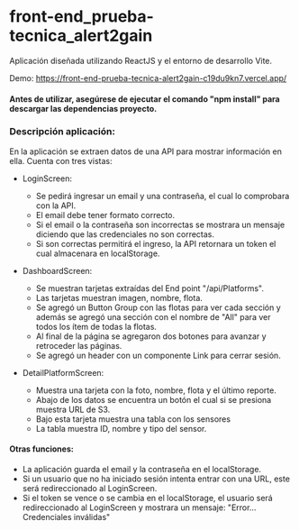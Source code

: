 # front-end_prueba-tecnica_alert2gain

Aplicación diseñada utilizando ReactJS y el entorno de desarrollo Vite.

Demo: https://front-end-prueba-tecnica-alert2gain-c19du9kn7.vercel.app/   
#### Antes de utilizar, asegúrese de ejecutar el comando "npm install" para descargar las dependencias proyecto.

### Descripción aplicación:
En la aplicación se extraen datos de una API para mostrar información en ella. Cuenta con tres vistas:
- LoginScreen: 
    - Se pedirá ingresar un email y una contraseña, el cual lo comprobara con la API.  
    - El email debe tener formato correcto.  
    - Si el email o la contraseña son incorrectas se mostrara un mensaje diciendo que las credenciales no son correctas.
    - Si son correctas permitirá el ingreso, la API retornara un token el cual almacenara en localStorage.  

- DashboardScreen: 
    - Se muestran tarjetas extraídas del End point "/api/Platforms".
    - Las tarjetas muestran imagen, nombre, flota.
    - Se agregó un Button Group con las flotas para ver cada sección y además se agregó una sección con el nombre de "All" para ver todos los ítem de todas la flotas.
    - Al final de la página se agregaron dos botones para avanzar y retroceder las páginas.
    - Se agregó un header con un componente Link para cerrar sesión.

- DetailPlatformScreen:
    - Muestra una tarjeta con la foto, nombre, flota y el último reporte.
    - Abajo de los datos se encuentra un botón el cual si se presiona muestra URL de S3.
    - Bajo esta tarjeta muestra una tabla con los sensores
    - La tabla muestra ID, nombre y tipo del sensor.

#### Otras funciones:
- La aplicación guarda el email y la contraseña en el localStorage.
- Si un usuario que no ha iniciado sesión intenta entrar con una URL, este será redireccionado al LoginScreen.
- Si el token se vence o se cambia en el localStorage, el usuario será redireccionado al LoginScreen y mostrara un mensaje: "Error... Credenciales inválidas"